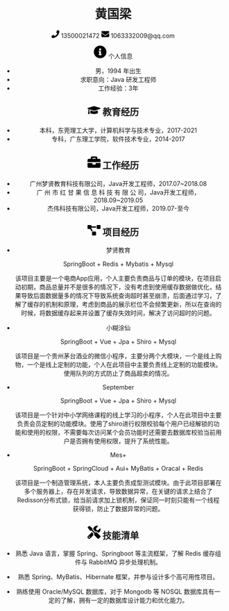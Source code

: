  <center>
     <h1>黄国梁</h1>
     <div>
         <span>
             <img src="assets/phone-solid.svg" width="18px">
             13500021472
         </span>
         <span>
             <img src="assets/envelope-solid.svg" width="18px">
             1063332009@qq.com
         </span>
     </div>


 <img src="assets/info-circle-solid.svg" width="30px"> 个人信息 


 - 男，1994 年出生
 - 求职意向：Java 研发工程师
 - 工作经验：3年

## <img src="assets/graduation-cap-solid.svg" width="30px"> 教育经历

- 本科，东莞理工大学，计算机科学与技术专业，2017-2021
- 专科，广东理工学院，软件技术专业，2014-2017

## <img src="assets/briefcase-solid.svg" width="30px"> 工作经历

- 广州梦贤教育科技有限公司，Java开发工程师，2017.07~2018.08
- 广 州 市 红 甘 果 信 息 科 技 有 限 公 司，Java开发工程师，2018.09~2019.05
- 杰伟科技有限公司，Java开发工程师，2019.07-至今

## <img src="assets/project-diagram-solid.svg" width="30px"> 项目经历

- 梦贤教育

  SpringBoot + Redis + Mybatis + Mysql

  该项目主要是一个电商App应用，个人主要负责商品与订单的模块，在项目启动初期，商品总量并不是很多的情况下，没有考虑到使用缓存数据做优化，结果导致后面数据量多的情况下导致系统查询超时甚至崩溃，后面通过学习，了解了缓存的机制和原理，考虑到商品的展示栏位不会频繁更新，所以在查询的时候，将数据缓存起来并设置了缓存失效时间，解决了访问超时的问题。

- 小糊涂仙

  SpringBoot + Vue + Jpa + Shiro + Mysql

  该项目是一个贵州茅台酒业的微信小程序，主要分两个大模块，一个是线上购物，一个是线上定制的功能，个人在此项目中主要负责线上定制的功能模块。使用队列的方式防止了商品超卖的情况。

- September

  SpringBoot + Vue + Jpa + Shiro + Mysql

  该项目是一个针对中小学网络课程的线上学习的小程序，个人在此项目中主要负责会员定制的功能模块。使用了shiro进行权限校验每个用户已经解锁的功能和使用的权限，不需要每次访问某个会员功能时还需要去数据库校验当前用户是否拥有使用权限，提升了系统性能。

- Mes+

  SpringBoot + SpringCloud + Aui+ MyBatis + Oracal + Redis

  该项目是一个制造管理系统，本人主要负责成型测试模块。由于此项目部署在多个服务器上，存在并发请求，导致数据异常，在关键的请求上结合了Redisson分布式锁，给当前请求加上锁机制，保证同一时刻只能有一个线程获得锁，防止了数据异常的问题。

## <img src="assets/tools-solid.svg" width="30px"> 技能清单

- 熟悉 Java 语言，掌握 Spring、Springboot 等主流框架，了解 Redis 缓存组件与 RabbitMQ 异步处理机制。

- 熟悉 Spring、MyBatis、Hibernate 框架，并参与设计多个高可用性项目。

- 熟练使用 Oracle/MySQL 数据库，对于 Mongodb 等 NOSQL 数据库具有一定的了解，拥有一定的数据库设计能力和优化能力。

  
